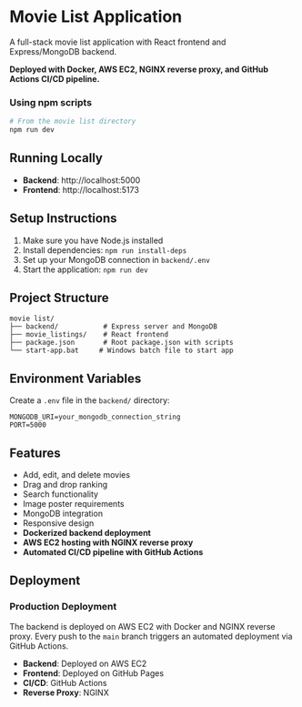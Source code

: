 # Movie List Application

A full-stack movie list application with React frontend and Express/MongoDB backend.

**Deployed with Docker, AWS EC2, NGINX reverse proxy, and GitHub Actions CI/CD pipeline.**

### Using npm scripts
```bash
# From the movie list directory
npm run dev
```

## Running Locally

- **Backend**: http://localhost:5000
- **Frontend**: http://localhost:5173

## Setup Instructions

1. Make sure you have Node.js installed
2. Install dependencies: `npm run install-deps`
3. Set up your MongoDB connection in `backend/.env`
4. Start the application: `npm run dev`

## Project Structure

```
movie list/
├── backend/           # Express server and MongoDB
├── movie_listings/    # React frontend
├── package.json       # Root package.json with scripts
└── start-app.bat     # Windows batch file to start app
```

## Environment Variables

Create a `.env` file in the `backend/` directory:

```
MONGODB_URI=your_mongodb_connection_string
PORT=5000
```

## Features

- Add, edit, and delete movies
- Drag and drop ranking
- Search functionality
- Image poster requirements
- MongoDB integration
- Responsive design
- **Dockerized backend deployment**
- **AWS EC2 hosting with NGINX reverse proxy**
- **Automated CI/CD pipeline with GitHub Actions**

## Deployment

### Production Deployment
The backend is deployed on AWS EC2 with Docker and NGINX reverse proxy. Every push to the `main` branch triggers an automated deployment via GitHub Actions.

- **Backend**: Deployed on AWS EC2
- **Frontend**: Deployed on GitHub Pages
- **CI/CD**: GitHub Actions
- **Reverse Proxy**: NGINX

